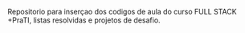 Repositorio para inserçao dos codigos de aula do curso FULL STACK +PraTI, listas resolvidas e projetos de desafio.
